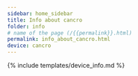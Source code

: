 ```yaml
---
sidebar: home_sidebar
title: Info about cancro
folder: info
# name of the page (/{{permalink}}.html)
permalink: info_about_cancro.html
device: cancro
---
```

{% include templates/device_info.md %}
